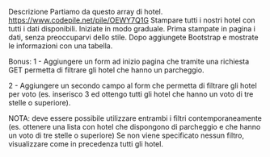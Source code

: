 Descrizione
Partiamo da questo array di hotel. https://www.codepile.net/pile/OEWY7Q1G
Stampare tutti i nostri hotel con tutti i dati disponibili.
Iniziate in modo graduale.
Prima stampate in pagina i dati, senza preoccuparvi dello stile.
Dopo aggiungete Bootstrap e mostrate le informazioni con una tabella.

Bonus:
1 - Aggiungere un form ad inizio pagina che tramite una richiesta GET permetta di filtrare gli hotel che hanno un parcheggio.

2 - Aggiungere un secondo campo al form che permetta di filtrare gli hotel per voto (es. inserisco 3 ed ottengo tutti gli hotel che hanno un voto di tre stelle o superiore).

NOTA: deve essere possibile utilizzare entrambi i filtri contemporaneamente (es. ottenere una lista con hotel che dispongono di parcheggio e che hanno un voto di tre stelle o superiore)
Se non viene specificato nessun filtro, visualizzare come in precedenza tutti gli hotel.
